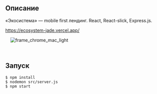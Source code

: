 ## Описание

«Экосистема» — mobile first лендинг. React, React-slick, Express.js.

https://ecosystem-jade.vercel.app/

&nbsp;
&nbsp;
![frame_chrome_mac_light](https://user-images.githubusercontent.com/79995284/168333749-9a9292c2-b015-4ef9-862d-d1572c6760e4.png)

&nbsp;
&nbsp;
## Запуск

```
$ npm install
$ nodemon src/server.js
$ npm start
```
